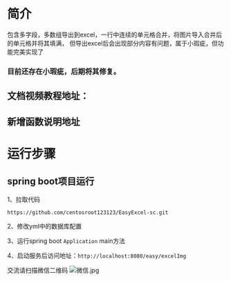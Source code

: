 # 简介

包含多字段，多数组导出到excel，一行中连续的单元格合并，将图片导入合并后的单元格并将其填满，
但导出excel后会出现部分内容有问题，属于小瑕疵，但功能完美实现了

### 目前还存在小瑕疵，后期将其修复。

## 文档视频教程地址：

## 新增函数说明地址

# 运行步骤

## spring boot项目运行
1、拉取代码
```
https://github.com/centosroot123123/EasyExcel-sc.git
```

2、修改yml中的数据库配置

3、运行spring boot ``` Application ``` main方法

4、启动服务后访问地址：``` http://localhost:8080/easy/excelImg ```

交流请扫描微信二维码
![微信.jpg](%CE%A2%D0%C5.jpg)

